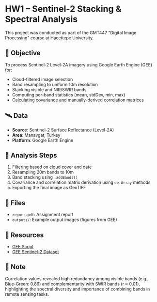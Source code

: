 # HW1 – Sentinel-2 Stacking & Spectral Analysis

This project was conducted as part of the GMT447 "Digital Image Processing" course at Hacettepe University.

## 📌 Objective
To process Sentinel-2 Level-2A imagery using Google Earth Engine (GEE) for:
- Cloud-filtered image selection
- Band resampling to uniform 10m resolution
- Stacking visible and NIR/SWIR bands
- Computing per-band statistics (mean, stdDev, min, max)
- Calculating covariance and manually-derived correlation matrices

## 🛰️ Data
- **Source**: Sentinel-2 Surface Reflectance (Level-2A)
- **Area**: Manavgat, Turkey
- **Platform**: Google Earth Engine

## 🔬 Analysis Steps
1. Filtering based on cloud cover and date
2. Resampling 20m bands to 10m
3. Band stacking using `.addBands()`
4. Covariance and correlation matrix derivation using `ee.Array` methods
5. Exporting the final image as GeoTIFF

## 📁 Files
- `report.pdf`: Assignment report
- `outputs/`: Example output images (figures from GEE)

## 🔗 Resources
- [GEE Script](https://code.earthengine.google.com/6059dacaed47780ea009305cd204a15b)
- [GEE Sentinel-2 Dataset](https://developers.google.com/earth-engine/datasets/catalog/COPERNICUS_S2_SR)

## 📌 Note
Correlation values revealed high redundancy among visible bands (e.g., Blue-Green: 0.86) and complementarity with SWIR bands (r ≈ 0.01), highlighting the spectral diversity and importance of combining bands in remote sensing tasks.
